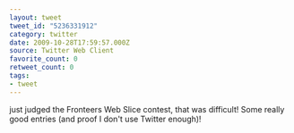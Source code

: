 ```yaml
---
layout: tweet
tweet_id: "5236331912"
category: twitter
date: 2009-10-28T17:59:57.000Z
source: Twitter Web Client
favorite_count: 0
retweet_count: 0
tags:
- tweet
---
```


just judged the Fronteers Web Slice contest, that was difficult!  Some really good entries (and proof I don't use Twitter enough)!
